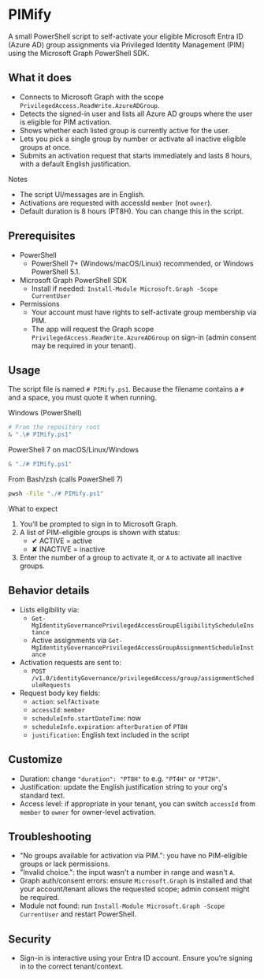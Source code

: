 # PIMify

A small PowerShell script to self-activate your eligible Microsoft Entra ID (Azure AD) group assignments via Privileged Identity Management (PIM) using the Microsoft Graph PowerShell SDK.

## What it does

- Connects to Microsoft Graph with the scope `PrivilegedAccess.ReadWrite.AzureADGroup`.
- Detects the signed-in user and lists all Azure AD groups where the user is eligible for PIM activation.
- Shows whether each listed group is currently active for the user.
- Lets you pick a single group by number or activate all inactive eligible groups at once.
- Submits an activation request that starts immediately and lasts 8 hours, with a default English justification.

Notes
- The script UI/messages are in English.
- Activations are requested with accessId `member` (not `owner`).
- Default duration is 8 hours (PT8H). You can change this in the script.

## Prerequisites

- PowerShell
	- PowerShell 7+ (Windows/macOS/Linux) recommended, or Windows PowerShell 5.1.
- Microsoft Graph PowerShell SDK
	- Install if needed: `Install-Module Microsoft.Graph -Scope CurrentUser`
- Permissions
	- Your account must have rights to self-activate group membership via PIM.
	- The app will request the Graph scope `PrivilegedAccess.ReadWrite.AzureADGroup` on sign-in (admin consent may be required in your tenant).

## Usage

The script file is named `# PIMify.ps1`. Because the filename contains a `#` and a space, you must quote it when running.

Windows (PowerShell)

```powershell
# From the repository root
& ".\# PIMify.ps1"
```

PowerShell 7 on macOS/Linux/Windows

```powershell
& "./# PIMify.ps1"
```

From Bash/zsh (calls PowerShell 7)

```bash
pwsh -File "./# PIMify.ps1"
```

What to expect
1) You’ll be prompted to sign in to Microsoft Graph.
2) A list of PIM-eligible groups is shown with status:
	 - ✔ ACTIVE = active
	 - ✘ INACTIVE = inactive
3) Enter the number of a group to activate it, or `A` to activate all inactive groups.

## Behavior details

- Lists eligibility via:
	- `Get-MgIdentityGovernancePrivilegedAccessGroupEligibilityScheduleInstance`
	- Active assignments via `Get-MgIdentityGovernancePrivilegedAccessGroupAssignmentScheduleInstance`
- Activation requests are sent to:
	- `POST /v1.0/identityGovernance/privilegedAccess/group/assignmentScheduleRequests`
- Request body key fields:
	- `action`: `selfActivate`
	- `accessId`: `member`
	- `scheduleInfo.startDateTime`: now
	- `scheduleInfo.expiration`: `afterDuration` of `PT8H`
	- `justification`: English text included in the script

## Customize

- Duration: change `"duration": "PT8H"` to e.g. `"PT4H"` or `"PT2H"`.
- Justification: update the English justification string to your org's standard text.
- Access level: if appropriate in your tenant, you can switch `accessId` from `member` to `owner` for owner-level activation.

## Troubleshooting

- "No groups available for activation via PIM.": you have no PIM-eligible groups or lack permissions.
- "Invalid choice.": the input wasn't a number in range and wasn't `A`.
- Graph auth/consent errors: ensure `Microsoft.Graph` is installed and that your account/tenant allows the requested scope; admin consent might be required.
- Module not found: run `Install-Module Microsoft.Graph -Scope CurrentUser` and restart PowerShell.

## Security

- Sign-in is interactive using your Entra ID account. Ensure you’re signing in to the correct tenant/context.
